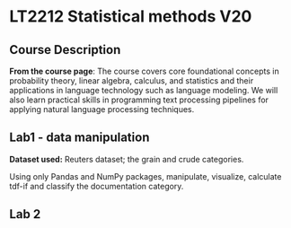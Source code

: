 # LT2212 Statistical methods V20

## Course Description

**From the course page**: The course covers core foundational concepts in
probability theory, linear algebra, calculus, and statistics and their
applications in language technology such as language modeling.  We will also
learn practical skills in programming text processing pipelines for applying
natural language processing techniques.

## Lab1 - data manipulation

**Dataset used:** Reuters dataset; the grain and crude categories.

Using only Pandas and NumPy packages, manipulate, visualize, calculate tdf-if
and classify the documentation category.

## Lab 2 